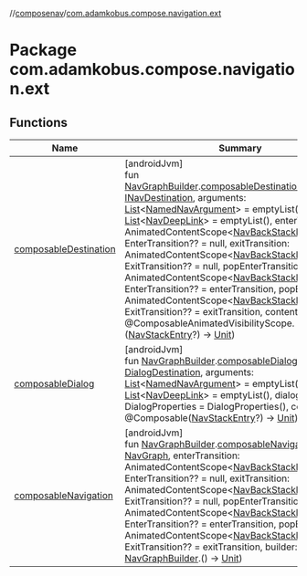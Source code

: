 //[composenav](../../index.md)/[com.adamkobus.compose.navigation.ext](index.md)

# Package com.adamkobus.compose.navigation.ext

## Functions

| Name | Summary |
|---|---|
| [composableDestination](composable-destination.md) | [androidJvm]<br>fun [NavGraphBuilder](https://developer.android.com/reference/kotlin/androidx/navigation/NavGraphBuilder.html).[composableDestination](composable-destination.md)(destination: [INavDestination](../com.adamkobus.compose.navigation.destination/-i-nav-destination/index.md), arguments: [List](https://kotlinlang.org/api/latest/jvm/stdlib/kotlin.collections/-list/index.html)&lt;[NamedNavArgument](https://developer.android.com/reference/kotlin/androidx/navigation/NamedNavArgument.html)&gt; = emptyList(), deepLinks: [List](https://kotlinlang.org/api/latest/jvm/stdlib/kotlin.collections/-list/index.html)&lt;[NavDeepLink](https://developer.android.com/reference/kotlin/androidx/navigation/NavDeepLink.html)&gt; = emptyList(), enterTransition: AnimatedContentScope&lt;[NavBackStackEntry](https://developer.android.com/reference/kotlin/androidx/navigation/NavBackStackEntry.html)&gt;.() -&gt; EnterTransition?? = null, exitTransition: AnimatedContentScope&lt;[NavBackStackEntry](https://developer.android.com/reference/kotlin/androidx/navigation/NavBackStackEntry.html)&gt;.() -&gt; ExitTransition?? = null, popEnterTransition: AnimatedContentScope&lt;[NavBackStackEntry](https://developer.android.com/reference/kotlin/androidx/navigation/NavBackStackEntry.html)&gt;.() -&gt; EnterTransition?? = enterTransition, popExitTransition: AnimatedContentScope&lt;[NavBackStackEntry](https://developer.android.com/reference/kotlin/androidx/navigation/NavBackStackEntry.html)&gt;.() -&gt; ExitTransition?? = exitTransition, content: @ComposableAnimatedVisibilityScope.([NavStackEntry](../com.adamkobus.compose.navigation.destination/-nav-stack-entry/index.md)?) -&gt; [Unit](https://kotlinlang.org/api/latest/jvm/stdlib/kotlin/-unit/index.html)) |
| [composableDialog](composable-dialog.md) | [androidJvm]<br>fun [NavGraphBuilder](https://developer.android.com/reference/kotlin/androidx/navigation/NavGraphBuilder.html).[composableDialog](composable-dialog.md)(destination: [DialogDestination](../com.adamkobus.compose.navigation.destination/-dialog-destination/index.md), arguments: [List](https://kotlinlang.org/api/latest/jvm/stdlib/kotlin.collections/-list/index.html)&lt;[NamedNavArgument](https://developer.android.com/reference/kotlin/androidx/navigation/NamedNavArgument.html)&gt; = emptyList(), deepLinks: [List](https://kotlinlang.org/api/latest/jvm/stdlib/kotlin.collections/-list/index.html)&lt;[NavDeepLink](https://developer.android.com/reference/kotlin/androidx/navigation/NavDeepLink.html)&gt; = emptyList(), dialogProperties: DialogProperties = DialogProperties(), content: @Composable([NavStackEntry](../com.adamkobus.compose.navigation.destination/-nav-stack-entry/index.md)?) -&gt; [Unit](https://kotlinlang.org/api/latest/jvm/stdlib/kotlin/-unit/index.html)) |
| [composableNavigation](composable-navigation.md) | [androidJvm]<br>fun [NavGraphBuilder](https://developer.android.com/reference/kotlin/androidx/navigation/NavGraphBuilder.html).[composableNavigation](composable-navigation.md)(graph: [NavGraph](../com.adamkobus.compose.navigation.destination/-nav-graph/index.md), enterTransition: AnimatedContentScope&lt;[NavBackStackEntry](https://developer.android.com/reference/kotlin/androidx/navigation/NavBackStackEntry.html)&gt;.() -&gt; EnterTransition?? = null, exitTransition: AnimatedContentScope&lt;[NavBackStackEntry](https://developer.android.com/reference/kotlin/androidx/navigation/NavBackStackEntry.html)&gt;.() -&gt; ExitTransition?? = null, popEnterTransition: AnimatedContentScope&lt;[NavBackStackEntry](https://developer.android.com/reference/kotlin/androidx/navigation/NavBackStackEntry.html)&gt;.() -&gt; EnterTransition?? = enterTransition, popExitTransition: AnimatedContentScope&lt;[NavBackStackEntry](https://developer.android.com/reference/kotlin/androidx/navigation/NavBackStackEntry.html)&gt;.() -&gt; ExitTransition?? = exitTransition, builder: [NavGraphBuilder](https://developer.android.com/reference/kotlin/androidx/navigation/NavGraphBuilder.html).() -&gt; [Unit](https://kotlinlang.org/api/latest/jvm/stdlib/kotlin/-unit/index.html)) |
